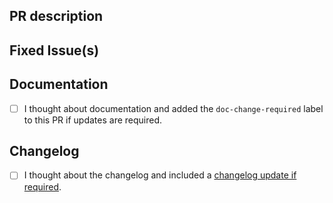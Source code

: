 <!-- Thanks for sending a pull request! Please check out our contribution guidelines: -->
<!-- https://github.com/consensys/orchestrate/blob/master/CONTRIBUTING.md -->

## PR description

## Fixed Issue(s)
<!-- Please link to fixed issue(s) here using format: fixes #<issue number> -->
<!-- Example: "fixes #2" -->

## Documentation

- [ ] I thought about documentation and added the `doc-change-required` label to this PR if updates are required.

## Changelog

- [ ] I thought about the changelog and included a [changelog update if required](https://github.com/consensys/orchestrate/blob/master/CHANGELOG.md).
